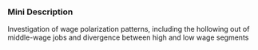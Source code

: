 ### Mini Description

Investigation of wage polarization patterns, including the hollowing out of middle-wage jobs and divergence between high and low wage segments
